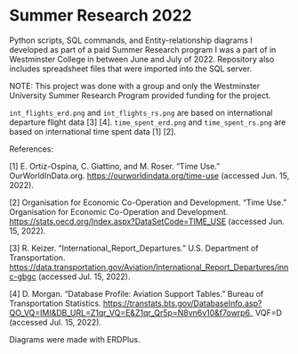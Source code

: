 # Summer Research 2022
Python scripts, SQL commands, and Entity-relationship diagrams I developed as part of a paid Summer Research program I was a part of in Westminster College in between June and July of 2022. Repository also includes spreadsheet files that were imported into the SQL server.

NOTE: This project was done with a group and only the Westminster University Summer Research Program provided funding for the project.

`int_flights_erd.png` and `int_flights_rs.png` are based on international departure flight data [3] [4]. `time_spent_erd.png` and `time_spent_rs.png` are based on international time spent data [1] [2].

References:

[1] E. Ortiz-Ospina, C. Giattino, and M. Roser. “Time Use.” OurWorldInData.org. https://ourworldindata.org/time-use (accessed Jun. 15, 2022).

[2] Organisation for Economic Co-Operation and Development. “Time Use.” Organisation for Economic Co-Operation and Development. https://stats.oecd.org/Index.aspx?DataSetCode=TIME_USE (accessed Jun. 15, 2022).

[3] R. Keizer. “International_Report_Departures.” U.S. Department of Transportation. https://data.transportation.gov/Aviation/International_Report_Departures/innc-gbgc (accessed Jul. 15, 2022).

[4] D. Morgan. “Database Profile: Aviation Support Tables.” Bureau of Transportation Statistics. https://transtats.bts.gov/DatabaseInfo.asp?QO_VQ=IMI&DB_URL=Z1qr_VQ=E&Z1qr_Qr5p=N8vn6v10&f7owrp6_ VQF=D (accessed Jul. 15, 2022).

Diagrams were made with ERDPlus.

